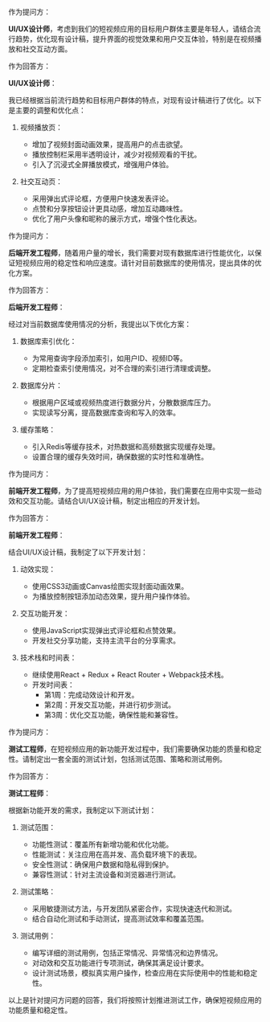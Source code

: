 作为提问方：

**UI/UX设计师**，考虑到我们的短视频应用的目标用户群体主要是年轻人，请结合流行趋势，优化现有设计稿，提升界面的视觉效果和用户交互体验，特别是在视频播放和社交互动方面。

作为回答方：

**UI/UX设计师**：

我已经根据当前流行趋势和目标用户群体的特点，对现有设计稿进行了优化。以下是主要的调整和优化点：

1. 视频播放页：
   - 增加了视频封面动画效果，提高用户的点击欲望。
   - 播放控制栏采用半透明设计，减少对视频观看的干扰。
   - 引入了沉浸式全屏播放模式，增强用户体验。

2. 社交互动页：
   - 采用弹出式评论框，方便用户快速发表评论。
   - 点赞和分享按钮设计更具动感，增加互动趣味性。
   - 优化了用户头像和昵称的展示方式，增强个性化表达。

作为提问方：

**后端开发工程师**，随着用户量的增长，我们需要对现有数据库进行性能优化，以保证短视频应用的稳定性和响应速度。请针对目前数据库的使用情况，提出具体的优化方案。

作为回答方：

**后端开发工程师**：

经过对当前数据库使用情况的分析，我提出以下优化方案：

1. 数据库索引优化：
   - 为常用查询字段添加索引，如用户ID、视频ID等。
   - 定期检查索引使用情况，对不合理的索引进行清理或调整。

2. 数据库分片：
   - 根据用户区域或视频热度进行数据分片，分散数据库压力。
   - 实现读写分离，提高数据库查询和写入的效率。

3. 缓存策略：
   - 引入Redis等缓存技术，对热数据和高频数据实现缓存处理。
   - 设置合理的缓存失效时间，确保数据的实时性和准确性。

作为提问方：

**前端开发工程师**，为了提高短视频应用的用户体验，我们需要在应用中实现一些动效和交互功能。请结合UI/UX设计稿，制定出相应的开发计划。

作为回答方：

**前端开发工程师**：

结合UI/UX设计稿，我制定了以下开发计划：

1. 动效实现：
   - 使用CSS3动画或Canvas绘图实现封面动画效果。
   - 为播放控制按钮添加动态效果，提升用户操作体验。

2. 交互功能开发：
   - 使用JavaScript实现弹出式评论框和点赞效果。
   - 开发社交分享功能，支持主流平台的分享需求。

3. 技术栈和时间表：
   - 继续使用React + Redux + React Router + Webpack技术栈。
   - 开发时间表：
     - 第1周：完成动效设计和开发。
     - 第2周：开发交互功能，并进行初步测试。
     - 第3周：优化交互功能，确保性能和兼容性。

作为提问方：

**测试工程师**，在短视频应用的新功能开发过程中，我们需要确保功能的质量和稳定性。请制定出一套全面的测试计划，包括测试范围、策略和测试用例。

作为回答方：

**测试工程师**：

根据新功能开发的需求，我制定以下测试计划：

1. 测试范围：
   - 功能性测试：覆盖所有新增功能和优化功能。
   - 性能测试：关注应用在高并发、高负载环境下的表现。
   - 安全性测试：确保用户数据和隐私得到保护。
   - 兼容性测试：针对主流设备和浏览器进行测试。

2. 测试策略：
   - 采用敏捷测试方法，与开发团队紧密合作，实现快速迭代和测试。
   - 结合自动化测试和手动测试，提高测试效率和覆盖范围。

3. 测试用例：
   - 编写详细的测试用例，包括正常情况、异常情况和边界情况。
   - 对动效和交互功能进行专项测试，确保其满足设计要求。
   - 设计测试场景，模拟真实用户操作，检查应用在实际使用中的性能和稳定性。

以上是针对提问方问题的回答，我们将按照计划推进测试工作，确保短视频应用的功能质量和稳定性。